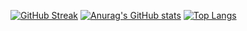 [![GitHub Streak](https://streak-stats.demolab.com?user=FeliXL2111&theme=radical)](https://git.io/streak-stats)
[![Anurag's GitHub stats](https://github-readme-stats.vercel.app/api?username=FeliXL2111&theme=radical&count_private=true)](https://felixl2111.github.io)
[![Top Langs](https://github-readme-stats.vercel.app/api/top-langs/?username=FeliXL2111&layout=compact&theme=radical&count_private=true)]([https://github.com/anuraghazra/github-readme-stats](https://felixl2111.github.io))







<!--
**FeliXL2111/FeliXL2111** is a ✨ _special_ ✨ repository because its `README.md` (this file) appears on your GitHub profile.

Here are some ideas to get you started:

- 🔭 I’m currently working on ...
- 🌱 I’m currently learning ...
- 👯 I’m looking to collaborate on ...
- 🤔 I’m looking for help with ...
- 💬 Ask me about ...
- 📫 How to reach me: ...
- 😄 Pronouns: ...
- ⚡ Fun fact: ...
-->
